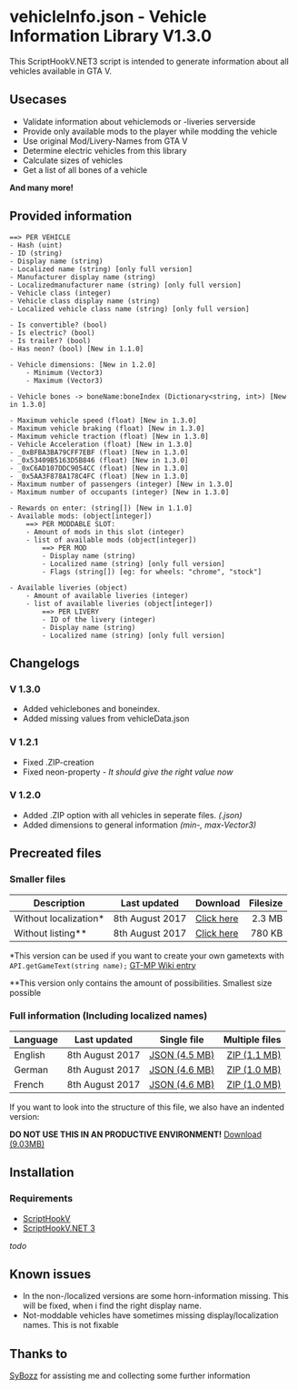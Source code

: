 # vehicleInfo.json - Vehicle Information Library V1.3.0
This ScriptHookV.NET3 script is intended to generate information about all vehicles available in GTA V. 

## Usecases
* Validate information about vehiclemods or -liveries serverside
* Provide only available mods to the player while modding the vehicle
* Use original Mod/Livery-Names from GTA V
* Determine electric vehicles from this library
* Calculate sizes of vehicles
* Get a list of all bones of a vehicle

**And many more!**

## Provided information
```
==> PER VEHICLE
- Hash (uint)
- ID (string)
- Display name (string)
- Localized name (string) [only full version]
- Manufacturer display name (string) 
- Localizedmanufacturer name (string) [only full version]
​- Vehicle class (integer)
​- Vehicle class display name (string)
​- Localized vehicle class name (string) [only full version]
​
- Is convertible? (bool)
- Is electric? (bool)
​- Is trailer? (bool)​
​- Has neon? (bool) [New in 1.1.0]​

- Vehicle dimensions: [New in 1.2.0]
    - Minimum (Vector3) 
    - Maximum (Vector3)
    
- Vehicle bones -> boneName:boneIndex (Dictionary<string, int>) [New in 1.3.0]

- Maximum vehicle speed (float) [New in 1.3.0]
- Maximum vehicle braking (float) [New in 1.3.0]
- Maximum vehicle traction (float) [New in 1.3.0]
- Vehicle Acceleration (float) [New in 1.3.0]
- _0xBFBA3BA79CFF7EBF (float) [New in 1.3.0]
- _0x53409B5163D5B846 (float) [New in 1.3.0]
- _0xC6AD107DDC9054CC (float) [New in 1.3.0]
- _0x5AA3F878A178C4FC (float) [New in 1.3.0]
- Maximum number of passengers (integer) [New in 1.3.0]
- Maximum number of occupants (integer) [New in 1.3.0]
    ​
​- Rewards on enter: (string[]) [New in 1.1.0]
​- Available mods: (object[integer]​​)
​    ==> PER MODDABLE SLOT:
​    - Amount of mods in this slot (integer)
​    - list of available mods (object[integer])
​        ==> PER MOD
​        - Display name (string)
​        - Localized name (string) [only full version]
​        - Flags (string[]) [eg: for wheels: "chrome", "stock"]
​
​- Available liveries (object)
​    - Amount of available liveries (integer)
​    - list of available liveries (object[integer])
​        ==> PER LIVERY
​        - ID of the livery (integer)
​        - Display name (string)
​        - Localized name (string) [only full version]
```

## Changelogs
### V 1.3.0
* Added vehiclebones and boneindex.
* Added missing values from vehicleData.json

### V 1.2.1
* Fixed .ZIP-creation
* Fixed neon-property - *It should give the right value now*

### V 1.2.0
* Added .ZIP option with all vehicles in seperate files. *(<intHash>.json)*
* Added dimensions to general information *(min-, max-Vector3)*

## Precreated files
### Smaller files

Description | Last updated | Download | Filesize
--- | --- | --- | ---:
Without localization* | 8th August 2017 | [Click here](https://github.com/Micky5991/GT-MP-vehicleInfo/releases/download/V1.3.0/vehicleInfo.noloc.json) | 2.3 MB
Without listing** | 8th August 2017 | [Click here](https://github.com/Micky5991/GT-MP-vehicleInfo/releases/download/V1.3.0/vehicleInfo.nolist.json) | 780 KB

*This version can be used if you want to create your own gametexts with `API.getGameText(string name);` [GT-MP Wiki entry](https://wiki.gt-mp.net/index.php?title=GetGameText)

**This version only contains the amount of possibilities. Smallest size possible

### Full information (Including localized names)

Language | Last updated | Single file | Multiple files
--- | --- | --- | ---:
English | 8th August 2017 | [JSON (4.5 MB)](https://github.com/Micky5991/GT-MP-vehicleInfo/releases/download/V1.3.0/vehicleInfo-en.full.json) | [ZIP (1.1 MB)](https://github.com/Micky5991/GT-MP-vehicleInfo/releases/download/V1.3.0/vehicleInfo-en.zip)
German | 8th August 2017 | [JSON (4.6 MB)](https://github.com/Micky5991/GT-MP-vehicleInfo/releases/download/V1.3.0/vehicleInfo-de.full.json) | [ZIP (1.0 MB)](https://github.com/Micky5991/GT-MP-vehicleInfo/releases/download/V1.3.0/vehicleInfo-de.zip)
French | 8th August 2017 | [JSON (4.6 MB)](https://github.com/Micky5991/GT-MP-vehicleInfo/releases/download/V1.3.0/vehicleInfo-fr.full.json) | [ZIP (1.0 MB)](https://github.com/Micky5991/GT-MP-vehicleInfo/releases/download/V1.3.0/vehicleInfo-fr.zip)

If you want to look into the structure of this file, we also have an indented version:

**DO NOT USE THIS IN AN PRODUCTIVE ENVIRONMENT!**
[Download (9.03MB)](https://github.com/Micky5991/GT-MP-vehicleInfo/releases/download/V1.3.0/vehicleInfo.ind.json)

## Installation
### Requirements
- [ScriptHookV](http://www.dev-c.com/gtav/scripthookv/)
- [ScriptHookV.NET 3](https://github.com/crosire/scripthookvdotnet)

_todo_

## Known issues
* In the non-/localized versions are some horn-information missing. This will be fixed, when i find the right display name.
* Not-moddable vehicles have sometimes missing display/localization names. This is not fixable

## Thanks to
[SyBozz](https://gt-mp.net/user/2198-sybozz/) for assisting me and collecting some further information

